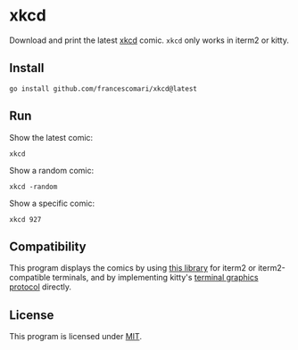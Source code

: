 # xkcd

Download and print the latest [xkcd][1] comic. `xkcd` only works in iterm2 or
kitty.

## Install

```shell
go install github.com/francescomari/xkcd@latest
```

## Run

Show the latest comic:

```shell
xkcd
```

Show a random comic:

```shell
xkcd -random
```

Show a specific comic:

```shell
xkcd 927
```

## Compatibility

This program displays the comics by using [this library][2] for iterm2 or
iterm2-compatible terminals, and by implementing kitty's [terminal graphics
protocol][3] directly.

## License

This program is licensed under [MIT](LICENSE).

[1]: https://xkcd.com/
[2]: https://github.com/francescomari/iterm2
[3]: https://sw.kovidgoyal.net/kitty/graphics-protocol/
